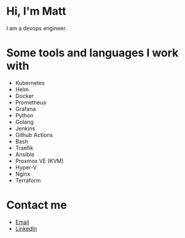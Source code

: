 # Hi, I'm Matt

I am a devops engineer.

# Some tools and languages I work with

<!-- TODO order list -->

- Kubernetes
- Helm
- Docker
- Prometheus
- Grafana
- Python
- Golang
- Jenkins
- Github Actions
- Bash
- Traefik
- Ansible
- Proxmox VE (KVM)
- Hyper-V
- Nginx
- Terraform

# Contact me

- [Email](mailto:mattisafur@outlook.com)
- [LinkedIn](https://www.linkedin.com/in/matan-azizi/)
